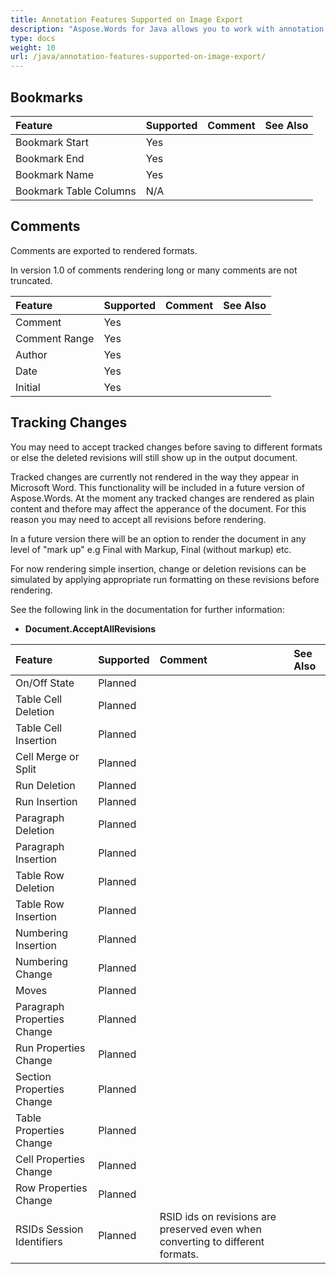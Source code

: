 ```yaml
---
title: Annotation Features Supported on Image Export
description: "Aspose.Words for Java allows you to work with annotation features supported when saving to image formats: JPEG, BMP, PNG, TIFF, SVG, etc."
type: docs
weight: 10
url: /java/annotation-features-supported-on-image-export/
---
```


## Bookmarks

|**Feature**|**Supported**|**Comment**|**See Also**|
| :- | :- | :- | :- |
|Bookmark Start |Yes | | |
|Bookmark End |Yes | | |
|Bookmark Name |Yes | | |
|Bookmark Table Columns |N/A | | |

## Comments

Comments are exported to rendered formats.

In version 1.0 of comments rendering long or many comments are not truncated.

|**Feature**|**Supported**|**Comment**|**See Also**|
| :- | :- | :- | :- |
|Comment |Yes | | |
|Comment Range |Yes | | |
|Author |Yes | | |
|Date |Yes | | |
|Initial |Yes | | |

## Tracking Changes

You may need to accept tracked changes before saving to different formats or else the deleted revisions will still show up in the output document.

Tracked changes are currently not rendered in the way they appear in Microsoft Word. This functionality will be included in a future version of Aspose.Words. At the moment any tracked changes are rendered as plain content and thefore may affect the apperance of the document. For this reason you may need to accept all revisions before rendering.

In a future version there will be an option to render the document in any level of "mark up" e.g Final with Markup, Final (without markup) etc.

For now rendering simple insertion, change or deletion revisions can be simulated by applying appropriate run formatting on these revisions before rendering.

See the following link in the documentation for further information:

- **Document.AcceptAllRevisions**

|**Feature**|**Supported**|**Comment**|**See Also**|
| :- | :- | :- | :- |
|On/Off State |Planned | | |
|Table Cell Deletion |Planned | | |
|Table Cell Insertion |Planned | | |
|Cell Merge or Split |Planned | | |
|Run Deletion |Planned | | |
|Run Insertion |Planned | | |
|Paragraph Deletion |Planned | | |
|Paragraph Insertion |Planned | | |
|Table Row Deletion |Planned | | |
|Table Row Insertion |Planned | | |
|Numbering Insertion |Planned | | |
|Numbering Change |Planned | | |
|Moves |Planned | | |
|Paragraph Properties Change |Planned | | |
|Run Properties Change |Planned | | |
|Section Properties Change |Planned | | |
|Table Properties Change |Planned | | |
|Cell Properties Change |Planned | | |
|Row Properties Change |Planned | | |
|RSIDs Session Identifiers |Planned |RSID ids on revisions are preserved even when converting to different formats. | |

